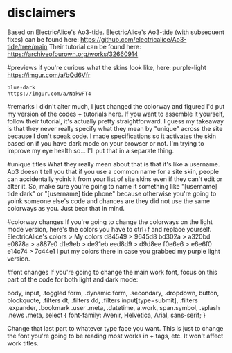 # disclaimers
  Based on ElectricAlice's Ao3-tide. ElectricAlice's Ao3-tide (with subsequent fixes) can be found here: https://github.com/electricalice/Ao3-tide/tree/main
Their tutorial can be found here: https://archiveofourown.org/works/32660914

  #previews
if you're curious what the skins look like, here: 
    purple-light
    https://imgur.com/a/bQd6Vfr

    blue-dark
    https://imgur.com/a/NakwFT4

#remarks
  I didn't alter much, I just changed the colorway and figured I'd put my version of the codes + tutorials here. If you want to assemble it yourself, follow their tutorial, it's actually pretty straightforward. I guess my takeaway is that they never really specify what they mean by "unique" across the site because I don't speak code.
  I made specifications so it activates the skin based on if you have dark mode on your browser or not. I'm trying to improve my eye health so... I'll put that in a separate thing.

#unique titles
  What they really mean about that is that it's like a username. Ao3 doesn't tell you that if you use a common name for a site skin, people can accidentally yoink it from your list of site skins even if they can't edit or alter it.
  So, make sure you're going to name it something like "[username] tide dark" or "[username] tide phone" because otherwise you're going to yoink someone else's code and chances are they did not use the same colorways as you. Just bear that in mind.

#colorway changes
  If you're going to change the colorways on the light mode version, here's the colors you have to ctrl+f and replace yourself.
ElectricAlice's colors > My colors
  d84549 > 9645d8
  bd302a > a320bd
  e0878a > a887e0
  d1e9eb > de91eb
  eed8d9 > d9d8ee
  f0e6e6 > e6e6f0
  e14c74 > 7c44e1
I put my colors there in case you grabbed my purple light version.

#font changes
 If you're going to change the main work font, focus on this part of the code for both light and dark mode:

body,
input,
.toggled form,
.dynamic form,
.secondary,
.dropdown,
button,
blockquote,
.filters dt,
.filters dd,
.filters input[type=submit],
.filters .expander,
.bookmark .user .meta,
.datetime,
a.work,
span.symbol,
.splash .news .meta,
select {
  font-family: Avenir, Helvetica, Arial, sans-serif;
}

Change that last part to whatever type face you want. This is just to change the font you're going to be reading most works in + tags, etc. It won't affect work titles.

  
    
